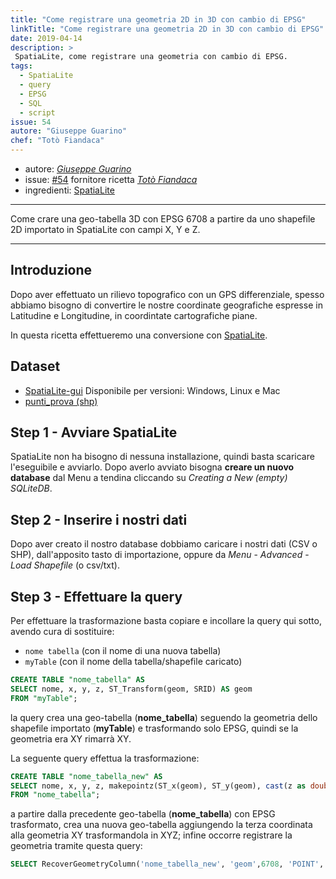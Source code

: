 ```yaml
---
title: "Come registrare una geometria 2D in 3D con cambio di EPSG"
linkTitle: "Come registrare una geometria 2D in 3D con cambio di EPSG"
date: 2019-04-14
description: >
 SpatiaLite, come registrare una geometria con cambio di EPSG.
tags:
  - SpatiaLite
  - query
  - EPSG
  - SQL
  - script
issue: 54
autore: "Giuseppe Guarino"
chef: "Totò Fiandaca"
---
```


* autore: _[Giuseppe Guarino](https://www.linkedin.com/in/guarino-giuseppe/)_
* issue: [#54](https://github.com/opendatasicilia/tansignari/issues/54) fornitore ricetta *[Totò Fiandaca](https://twitter.com/totofiandaca?lang=it)*
* ingredienti: [SpatiaLite](https://www.gaia-gis.it/fossil/libspatialite/index)

---

Come crare una geo-tabella 3D con EPSG 6708 a partire da uno shapefile 2D importato in SpatiaLite con campi X, Y e Z.

---

## Introduzione

Dopo aver effettuato un rilievo topografico con un GPS differenziale, spesso abbiamo bisogno di convertire le nostre coordinate geografiche espresse in Latitudine e Longitudine, 
in coordintate cartografiche piane.

In questa ricetta effettueremo una conversione con [SpatiaLite](https://www.gaia-gis.it/fossil/libspatialite/index).

## Dataset
* [SpatiaLite-gui](http://www.gaia-gis.it/gaia-sins/windows-bin-NEXTGEN-amd64/)
Disponibile per versioni: Windows, Linux e Mac
* [punti_prova (shp)](https://mega.nz/#!cZ4zRIxA!bWiURwS97ssIP6hR1wc1iQwmP2I2TqAiaWNBaAF-Vvk)

## Step 1 - Avviare SpatiaLite

SpatiaLite non ha bisogno di nessuna installazione, quindi basta scaricare l'eseguibile e avviarlo.
Dopo averlo avviato bisogna **creare un nuovo database** dal Menu a tendina cliccando su *Creating a New (empty) SQLiteDB*.

## Step 2 - Inserire i nostri dati

Dopo aver creato il nostro database dobbiamo caricare i nostri dati (CSV o SHP), dall'apposito tasto di importazione, oppure da *Menu* - *Advanced* - *Load Shapefile* (o csv/txt).

## Step 3 - Effettuare la query

Per effettuare la trasformazione basta copiare e incollare la query qui sotto, avendo cura di sostituire:
* `nome tabella` (con il nome di una nuova tabella)
* `myTable` (con il nome della tabella/shapefile caricato)

```sql
CREATE TABLE "nome_tabella" AS 
SELECT nome, x, y, z, ST_Transform(geom, SRID) AS geom
FROM "myTable";
```

la query crea una geo-tabella (**nome_tabella**) seguendo la geometria dello shapefile importato (**myTable**) e trasformando solo EPSG, quindi se la geometria era XY rimarrà XY.

La seguente query effettua la trasformazione:

```sql
CREATE TABLE "nome_tabella_new" AS 
SELECT nome, x, y, z, makepointz(ST_x(geom), ST_y(geom), cast(z as double),6708) as geom
FROM "nome_tabella";
```

a partire dalla precedente geo-tabella (**nome_tabella**) con EPSG trasformato, crea una nuova geo-tabella aggiungendo la terza coordinata alla geometria XY trasformandola in XYZ; infine occorre registrare la geometria tramite questa query:

```sql
SELECT RecoverGeometryColumn('nome_tabella_new', 'geom',6708, 'POINT', 'XYZ');
```
